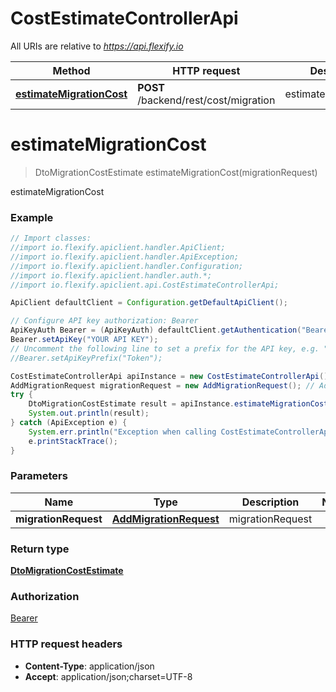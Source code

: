# CostEstimateControllerApi

All URIs are relative to *https://api.flexify.io*

Method | HTTP request | Description
------------- | ------------- | -------------
[**estimateMigrationCost**](CostEstimateControllerApi.md#estimateMigrationCost) | **POST** /backend/rest/cost/migration | estimateMigrationCost


<a name="estimateMigrationCost"></a>
# **estimateMigrationCost**
> DtoMigrationCostEstimate estimateMigrationCost(migrationRequest)

estimateMigrationCost

### Example
```java
// Import classes:
//import io.flexify.apiclient.handler.ApiClient;
//import io.flexify.apiclient.handler.ApiException;
//import io.flexify.apiclient.handler.Configuration;
//import io.flexify.apiclient.handler.auth.*;
//import io.flexify.apiclient.api.CostEstimateControllerApi;

ApiClient defaultClient = Configuration.getDefaultApiClient();

// Configure API key authorization: Bearer
ApiKeyAuth Bearer = (ApiKeyAuth) defaultClient.getAuthentication("Bearer");
Bearer.setApiKey("YOUR API KEY");
// Uncomment the following line to set a prefix for the API key, e.g. "Token" (defaults to null)
//Bearer.setApiKeyPrefix("Token");

CostEstimateControllerApi apiInstance = new CostEstimateControllerApi();
AddMigrationRequest migrationRequest = new AddMigrationRequest(); // AddMigrationRequest | migrationRequest
try {
    DtoMigrationCostEstimate result = apiInstance.estimateMigrationCost(migrationRequest);
    System.out.println(result);
} catch (ApiException e) {
    System.err.println("Exception when calling CostEstimateControllerApi#estimateMigrationCost");
    e.printStackTrace();
}
```

### Parameters

Name | Type | Description  | Notes
------------- | ------------- | ------------- | -------------
 **migrationRequest** | [**AddMigrationRequest**](AddMigrationRequest.md)| migrationRequest |

### Return type

[**DtoMigrationCostEstimate**](DtoMigrationCostEstimate.md)

### Authorization

[Bearer](../README.md#Bearer)

### HTTP request headers

 - **Content-Type**: application/json
 - **Accept**: application/json;charset=UTF-8

